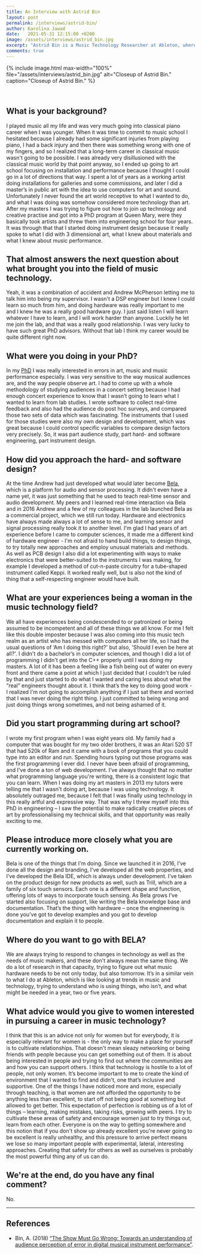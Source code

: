 ```yaml
---
title: An Interview with Astrid Bin
layout: post
permalink: /interviews/astrid-bin/
author: Karolina Jawad
date:   2021-05-31 12:15:00 +0200
image: /assets/interviews/astrid_bin.jpg
excerpt: "Astrid Bin is a Music Technology Researcher at Ableton, where her research is centred around the design of musical environments and interfaces. Astrid Bin is also one of the founding developers of Bela (bela.io), an embedded computing platform for creating responsive interactive projects. Her research interests include human-computer interaction, graphical interface design, design and fabrication of interactive objects, the language of materials, protocols and applications for interactive hardware, and how computers affect the experience of making art."
comments: true
---
```


{% include image.html
max-width="100%" file="/assets/interviews/astrid_bin.jpg" alt="Closeup of Astrid Bin."
caption="Closeup of Astrid Bin." %}

<br />

## What is your background?
I played music all my life and was very much going into classical piano career when I was younger. When it was time to commit to music school I hesitated because I already had some significant injuries from playing piano, I had a back injury and then there was something wrong with one of my fingers, and so I realized that a long-term career in classical music wasn't going to be possible. I was already very disillusioned with the classical music world by that point anyway, so I ended up going to art school focusing on installation and performance because I thought I could go in a lot of directions that way. I spent a lot of years as a working artist doing installations for galleries and some commissions, and later I did a master’s in public art with the idea to use computers for art and sound. Unfortunately I never found the art world receptive to what I wanted to do, and what I was doing was somehow considered more technology than art. After my masters I was trying to figure out how to join up technology and creative practise and got into a PhD program at Queen Mary, were they basically took artists and threw them into engineering school for four years. It was through that that I started doing instrument design because it really spoke to what I did with 3 dimensional art, what I knew about materials and what I knew about music performance.

## That almost answers the next question about what brought you into the field of music technology.
Yeah, it was a combination of accident and Andrew McPherson letting me to talk him into being my supervisor. I wasn't a DSP engineer but I knew I could learn so much from him, and doing hardware was really important to me and I knew he was a really good hardware guy. I just said listen I will learn whatever I have to learn, and I will work harder than anyone. Luckily he let me join the lab, and that was a really good relationship. I was very lucky to have such great PhD advisors. Without that lab I think my career would be quite different right now.

## What were you doing in your PhD?
In my [PhD](https://www.researchgate.net/publication/325651208_The_Show_Must_Go_Wrong_Towards_an_understanding_of_audience_perception_of_error_in_digital_musical_instrument_performance) I was really interested in errors in art, music and music performance especially. I was very sensitive to the way musical audiences are, and the way people observe art. I had to come up with a whole methodology of studying audiences in a concert setting because I had enough concert experience to know that I wasn’t going to learn what I wanted to learn from lab studies. I wrote software to collect real-time feedback and also had the audience do post hoc surveys, and compared those two sets of data which was fascinating. The instruments that I used for those studies were also my own design and development, which was great because I could control specific variables to compare design factors very precisely. So, it was part audience study, part hard- and software engineering, part instrument design.

## How did you approach the hard- and software design?
At the time Andrew had just developed what would later become [Bela](bela.io), which is a platform for audio and sensor processing. It didn't even have a name yet, it was just something that he used to teach real-time sensor and audio development. My peers and I learned real-time interaction via Bela and in 2016 Andrew and a few of my colleagues in the lab launched Bela as a commercial project, which we still run today. 
Hardware and electronics have always made always a lot of sense to me, and learning sensor and signal processing really took it to another level. I'm glad I had years of art experience before I came to computer sciences, it made me a different kind of hardware engineer - I'm not afraid to hand build things, to design things, to try totally new approaches and employ unusual materials and methods. As well as PCB design I also did a lot experimenting with ways to make electronics that were better-suited to the instruments I was making, for example I developed a method of cut-n-paste circuitry for a tube-shaped instrument called Keppi. It worked really well, but is also not the kind of thing that a self-respecting engineer would have built.

## What are your experiences being a woman in the music technology field?
We all have experiences being condescended to or patronized or being assumed to be incompetent and all of these things we all know. For me I felt like this double imposter because I was also coming into this music tech realm as an artist who has messed with computers all her life, so I had the usual questions of  ‘Am I doing this right?' but also, 'Should I even be here at all?'. I didn't do a bachelor’s in computer sciences, and though I did a lot of programming I didn't get into the C++ properly until I was doing my masters. A lot of it has been a feeling like a fish being out of water on every front and there came a point at which I just decided that I couldn't be ruled by that and just started to do what I wanted and caring less about what the “real” engineers thought about it. I think that’s the key to doing good work - I realized I'm not going to accomplish anything if I just sat there and worried that I was never doing the right thing. I just committed to being wrong and just doing things wrong sometimes, and not being ashamed of it.

## Did you start programming during art school?
I wrote my first program when I was eight years old. My family had a computer that was bought for my two older brothers, it was an Atari 520 ST that had 520k of Ram and it came with a book of programs that you could type into an editor and run. Spending hours typing out those programs was the first programming I ever did.
I never have been afraid of programming, and I've done a ton of web development. I’ve always thought that no matter what programming language you're writing, there is a consistent logic that you can learn. When I was doing my art masters in 2013 my tutors were telling me that I wasn't doing art, because I was using technology. It absolutely outraged me, because I felt that I was finally using technology in this really artful and expressive way. That was why I threw myself into this PhD in engineering – I saw the potential to make radically creative pieces of art by professionalising my technical skills, and that opportunity was really exciting to me.

## Please introduce more closely what you are currently working on.
Bela is one of the things that I'm doing. Since we launched it in 2016, I’ve done all the design and branding, I’ve developed all the web properties, and I’ve developed the Bela IDE, which is always under development. I’ve taken on the product design for new products as well, such as Trill, which are a family of six touch sensors. Each one is a different shape and function, offering lots of ways to incorporate touch sensing. As Bela grows I’ve started also focusing on support, like writing the Bela knowledge base and documentation. That’s the thing with hardware – once the engineering is done you've got to develop examples and you got to develop documentation and explain it to people. 

## Where do you want to go with BELA?
We are always trying to respond to changes in technology as well as the needs of music makers, and these don't always mean the same thing. We do a lot of research in that capacity, trying to figure out what music hardware needs to be not only today, but also tomorrow. It’s in a similar vein to what I do at Ableton, which is like looking at trends in music and technology, trying to understand who is using things, who isn’t, and what might be needed in a year, two or five years.

## What advice would you give to women interested in pursuing a career in music technology?
I think that this is an advice not only for women but for everybody, it is especially relevant for women is - the only way to make a place for yourself is to cultivate relationships. That doesn't mean sleazy networking or being friends with people because you can get something out of them. It is about being interested in people and trying to find out where the communities are and how you can support others. 
I think that technology is hostile to a lot of people, not only women. It’s become important to me to create the kind of environment that I wanted to find and didn't, one that’s inclusive and supportive. One of the things I have noticed more and more, especially through teaching, is that women are not afforded the opportunity to be anything less than excellent, to start off not being good at something but allowed to get better. This expectation of perfection is robbing us of a lot of things – learning, making mistakes, taking risks, growing with peers. I try to cultivate these areas of safety and encourage women just to try things out, learn from each other. Everyone is on the way to getting somewhere and this notion that if you don't show up already excellent you're never going to be excellent is really unhealthy, and this pressure to arrive perfect means we lose so many important people with experimental, lateral, interesting approaches. Creating that safety for others as well as ourselves is probably the most powerful thing any of us can do.

## We're at the end, do you have any final comment?

No.


---

## References

* Bin, A. (2018) [“The Show Must Go Wrong: Towards an understanding of audience perception of error in digital musical instrument performance”](https://www.researchgate.net/publication/325651208_The_Show_Must_Go_Wrong_Towards_an_understanding_of_audience_perception_of_error_in_digital_musical_instrument_performance). 
